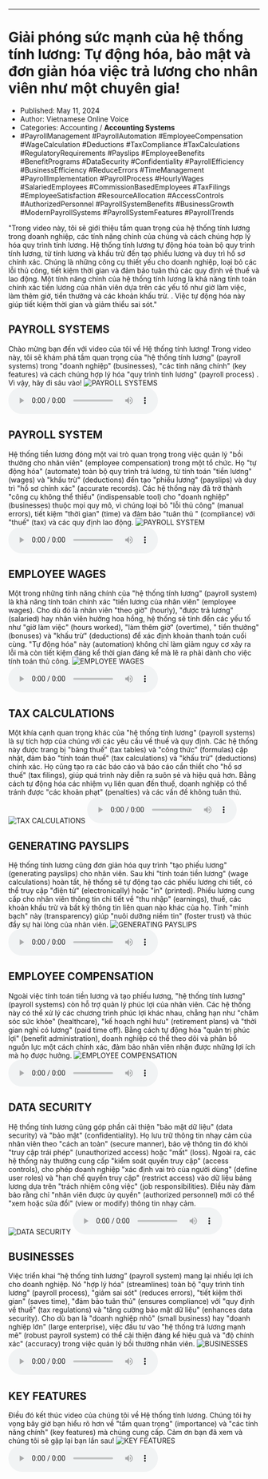 
---

# Giải phóng sức mạnh của hệ thống tính lương: Tự động hóa, bảo mật và đơn giản hóa việc trả lương cho nhân viên như một chuyên gia!

- Published: May 11, 2024
- Author: Vietnamese Online Voice
- Categories: Accounting / **Accounting Systems**
- #PayrollManagement #PayrollAutomation #EmployeeCompensation #WageCalculation #Deductions #TaxCompliance #TaxCalculations #RegulatoryRequirements #Payslips #EmployeeBenefits #BenefitPrograms #DataSecurity #Confidentiality #PayrollEfficiency #BusinessEfficiency #ReduceErrors #TimeManagement #PayrollImplementation #PayrollProcess #HourlyWages #SalariedEmployees #CommissionBasedEmployees #TaxFilings #EmployeeSatisfaction #ResourceAllocation #AccessControls #AuthorizedPersonnel #PayrollSystemBenefits #BusinessGrowth #ModernPayrollSystems #PayrollSystemFeatures #PayrollTrends

"Trong video này, tôi sẽ giới thiệu tầm quan trọng của hệ thống tính lương trong doanh nghiệp, các tính năng chính của chúng và cách chúng hợp lý hóa quy trình tính lương. Hệ thống tính lương tự động hóa toàn bộ quy trình tính lương, từ tính lương và khấu trừ đến tạo phiếu lương và duy trì hồ sơ chính xác. Chúng là những công cụ thiết yếu cho doanh nghiệp, loại bỏ các lỗi thủ công, tiết kiệm thời gian và đảm bảo tuân thủ các quy định về thuế và lao động. Một tính năng chính của hệ thống tính lương là khả năng tính toán chính xác tiền lương của nhân viên dựa trên các yếu tố như giờ làm việc, làm thêm giờ, tiền thưởng và các khoản khấu trừ. . Việc tự động hóa này giúp tiết kiệm thời gian và giảm thiểu sai sót."


## PAYROLL SYSTEMS

Chào mừng bạn đến với video của tôi về Hệ thống tính lương! Trong video này, tôi sẽ khám phá tầm quan trọng của "hệ thống tính lương" (payroll systems) trong "doanh nghiệp" (businesses), "các tính năng chính" (key features) và cách chúng hợp lý hóa "quy trình tính lương" (payroll process) . Vì vậy, hãy đi sâu vào!
![PAYROLL SYSTEMS](https://http-archiver-apis-production-80.schnworks.com/storage/images/transitions/2024-05-11/transition--3412559037-Montserrat-Black-880E4F.jpg)
<audio controls>
    <source src="https://http-archiver-apis-production-80.schnworks.com/storage/storage/audio/file-13769554937.mp3" type="audio/mpeg">
</audio>



## PAYROLL SYSTEM

Hệ thống tiền lương đóng một vai trò quan trọng trong việc quản lý "bồi thường cho nhân viên" (employee compensation) trong một tổ chức. Họ "tự động hóa" (automate) toàn bộ quy trình trả lương, từ tính toán "tiền lương" (wages) và "khấu trừ" (deductions) đến tạo "phiếu lương" (payslips) và duy trì "hồ sơ chính xác" (accurate records). Các hệ thống này đã trở thành "công cụ không thể thiếu" (indispensable tool) cho "doanh nghiệp" (businesses) thuộc mọi quy mô, vì chúng loại bỏ "lỗi thủ công" (manual errors), tiết kiệm "thời gian" (time) và đảm bảo "tuân thủ " (compliance) với "thuế" (tax) và các quy định lao động.
![PAYROLL SYSTEM](https://http-archiver-apis-production-80.schnworks.com/storage/images/transitions/2024-05-11/transition-5240075110-Montserrat-Black-9C27B0.jpg)
<audio controls>
    <source src="https://http-archiver-apis-production-80.schnworks.com/storage/storage/audio/file-32805838962.mp3" type="audio/mpeg">
</audio>



## EMPLOYEE WAGES

Một trong những tính năng chính của "hệ thống tính lương" (payroll system) là khả năng tính toán chính xác "tiền lương của nhân viên" (employee wages). Cho dù đó là nhân viên "theo giờ" (hourly), "được trả lương" (salaried) hay nhân viên hưởng hoa hồng, hệ thống sẽ tính đến các yếu tố như "giờ làm việc" (hours worked), "làm thêm giờ" (overtime), " tiền thưởng" (bonuses) và "khấu trừ" (deductions) để xác định khoản thanh toán cuối cùng. "Tự động hóa" này (automation) không chỉ làm giảm nguy cơ xảy ra lỗi mà còn tiết kiệm đáng kể thời gian đáng kể mà lẽ ra phải dành cho việc tính toán thủ công.
![EMPLOYEE WAGES](https://http-archiver-apis-production-80.schnworks.com/storage/images/transitions/2024-05-11/transition-23480100783-Montserrat-Medium-4A148C.jpg)
<audio controls>
    <source src="https://http-archiver-apis-production-80.schnworks.com/storage/storage/audio/file-16500771283.mp3" type="audio/mpeg">
</audio>



## TAX CALCULATIONS

Một khía cạnh quan trọng khác của "hệ thống tính lương" (payroll systems) là sự tích hợp của chúng với các yêu cầu về thuế và quy định. Các hệ thống này được trang bị "bảng thuế" (tax tables) và "công thức" (formulas) cập nhật, đảm bảo "tính toán thuế" (tax calculations) và "khấu trừ" (deductions) chính xác. Họ cũng tạo ra các báo cáo và báo cáo cần thiết cho "hồ sơ thuế" (tax filings), giúp quá trình này diễn ra suôn sẻ và hiệu quả hơn. Bằng cách tự động hóa các nhiệm vụ liên quan đến thuế, doanh nghiệp có thể tránh được "các khoản phạt" (penalties) và các vấn đề không tuân thủ.
![TAX CALCULATIONS](https://http-archiver-apis-production-80.schnworks.com/storage/images/transitions/2024-05-11/transition-2325536758-Montserrat-ExtraBold-9C27B0.jpg)
<audio controls>
    <source src="https://http-archiver-apis-production-80.schnworks.com/storage/storage/audio/file-51815509363.mp3" type="audio/mpeg">
</audio>



## GENERATING PAYSLIPS

Hệ thống tính lương cũng đơn giản hóa quy trình "tạo phiếu lương" (generating payslips) cho nhân viên. Sau khi "tính toán tiền lương" (wage calculations) hoàn tất, hệ thống sẽ tự động tạo các phiếu lương chi tiết, có thể truy cập "điện tử" (electronically) hoặc "in" (printed). Phiếu lương cung cấp cho nhân viên thông tin chi tiết về "thu nhập" (earnings), thuế, các khoản khấu trừ và bất kỳ thông tin liên quan nào khác của họ. Tính "minh bạch" này (transparency) giúp "nuôi dưỡng niềm tin" (foster trust) và thúc đẩy sự hài lòng của nhân viên.
![GENERATING PAYSLIPS](https://http-archiver-apis-production-80.schnworks.com/storage/images/transitions/2024-05-11/transition--12975367952-Montserrat-Black-880E4F.jpg)
<audio controls>
    <source src="https://http-archiver-apis-production-80.schnworks.com/storage/storage/audio/file-15684565117.mp3" type="audio/mpeg">
</audio>



## EMPLOYEE COMPENSATION

Ngoài việc tính toán tiền lương và tạo phiếu lương, "hệ thống tính lương" (payroll systems) còn hỗ trợ quản lý phúc lợi của nhân viên. Các hệ thống này có thể xử lý các chương trình phúc lợi khác nhau, chẳng hạn như "chăm sóc sức khỏe" (healthcare), "kế hoạch nghỉ hưu" (retirement plans) và "thời gian nghỉ có lương" (paid time off). Bằng cách tự động hóa "quản trị phúc lợi" (benefit administration), doanh nghiệp có thể theo dõi và phân bổ nguồn lực một cách chính xác, đảm bảo nhân viên nhận được những lợi ích mà họ được hưởng.
![EMPLOYEE COMPENSATION](https://http-archiver-apis-production-80.schnworks.com/storage/images/transitions/2024-05-11/transition-32033392980-Montserrat-Medium-4A148C.jpg)
<audio controls>
    <source src="https://http-archiver-apis-production-80.schnworks.com/storage/storage/audio/file-9006835856.mp3" type="audio/mpeg">
</audio>



## DATA SECURITY

Hệ thống tính lương cũng góp phần cải thiện "bảo mật dữ liệu" (data security) và "bảo mật" (confidentiality). Họ lưu trữ thông tin nhạy cảm của nhân viên theo "cách an toàn" (secure manner), bảo vệ thông tin đó khỏi "truy cập trái phép" (unauthorized access) hoặc "mất" (loss). Ngoài ra, các hệ thống này thường cung cấp "kiểm soát quyền truy cập" (access controls), cho phép doanh nghiệp "xác định vai trò của người dùng" (define user roles) và "hạn chế quyền truy cập" (restrict access) vào dữ liệu bảng lương dựa trên "trách nhiệm công việc" (job responsibilities). Điều này đảm bảo rằng chỉ "nhân viên được ủy quyền" (authorized personnel) mới có thể "xem hoặc sửa đổi" (view or modify) thông tin nhạy cảm.
![DATA SECURITY](https://http-archiver-apis-production-80.schnworks.com/storage/images/transitions/2024-05-11/transition-7053160695-Montserrat-Bold-512DA8.jpg)
<audio controls>
    <source src="https://http-archiver-apis-production-80.schnworks.com/storage/storage/audio/file-37508084943.mp3" type="audio/mpeg">
</audio>



## BUSINESSES

Việc triển khai “hệ thống tính lương” (payroll system) mang lại nhiều lợi ích cho doanh nghiệp. Nó "hợp lý hóa" (streamlines) toàn bộ "quy trình tính lương" (payroll process), "giảm sai sót" (reduces errors), "tiết kiệm thời gian" (saves time), "đảm bảo tuân thủ" (ensures compliance) với "quy định về thuế" (tax regulations) và "tăng cường bảo mật dữ liệu" (enhances data security). Cho dù bạn là "doanh nghiệp nhỏ" (small business) hay "doanh nghiệp lớn" (large enterprise), việc đầu tư vào "hệ thống trả lương mạnh mẽ" (robust payroll system) có thể cải thiện đáng kể hiệu quả và "độ chính xác" (accuracy) trong việc quản lý bồi thường nhân viên.
![BUSINESSES](https://http-archiver-apis-production-80.schnworks.com/storage/images/transitions/2024-05-11/transition-10198914481-Montserrat-Black-7B1FA2.jpg)
<audio controls>
    <source src="https://http-archiver-apis-production-80.schnworks.com/storage/storage/audio/file-12839120184.mp3" type="audio/mpeg">
</audio>



## KEY FEATURES

Điều đó kết thúc video của chúng tôi về Hệ thống tính lương. Chúng tôi hy vọng bây giờ bạn hiểu rõ hơn về "tầm quan trọng" (importance) và "các tính năng chính" (key features) mà chúng cung cấp. Cảm ơn bạn đã xem và chúng tôi sẽ gặp lại bạn lần sau!
![KEY FEATURES](https://http-archiver-apis-production-80.schnworks.com/storage/images/transitions/2024-05-11/transition--15678855602-Montserrat-SemiBold-880E4F.jpg)
<audio controls>
    <source src="https://http-archiver-apis-production-80.schnworks.com/storage/storage/audio/file-19166517147.mp3" type="audio/mpeg">
</audio>

